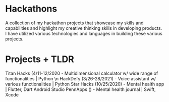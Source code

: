 # Hackathons
A collection of my hackathon projects that showcase my skills and capabilities and highlight my creative thinking skills in developing products. I have utilized various technologies and languages in building these various projects.

# Projects + TLDR
Titan Hacks (4/11-12/2020 - Multidimensional calculator w/ wide range of functionalities | Python \n
HackDefy (3/26-28/2021) - Voice assistant w/ various functionalities | Python
Star Hacks (10/25/2020) - Mental health app | Flutter, Dart Android Studio
PennApps () - Mental health journal | Swift, Xcode
